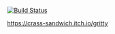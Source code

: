[![Build Status](https://travis-ci.com/crassSandwich/GriTTY.svg?token=JCZNdEGmzUT2HqK6szzy&branch=master)](https://travis-ci.com/crassSandwich/GriTTY)

https://crass-sandwich.itch.io/gritty
